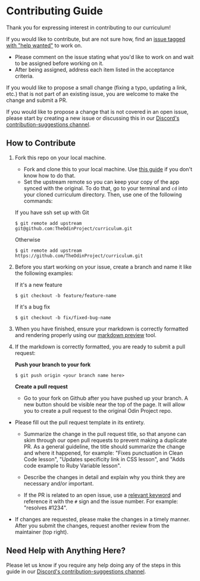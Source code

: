 # Contributing Guide

Thank you for expressing interest in contributing to our curriculum!

If you would like to contribute, but are not sure how, find an [issue tagged with "help wanted"](https://github.com/TheOdinProject/theodinproject/labels/Help%20Wanted) to work on.
* Please comment on the issue stating what you'd like to work on and wait to be assigned before working on it.
* After being assigned, address each item listed in the acceptance criteria.

If you would like to propose a small change (fixing a typo, updating a link, etc.) that is not part of an existing issue, you are welcome to make the change and submit a PR.

If you would like to propose a change that is not covered in an open issue, please start by creating a new issue or discussing this in our [Discord's contribution-suggestions channel](https://discordapp.com/channels/505093832157691914/540903304046182425).

## How to Contribute

1. Fork this repo on your local machine.

	* Fork and clone this to your local machine. Use [this guide](https://help.github.com/articles/fork-a-repo/) if you don't know how to do that.
	* Set the upstream remote so you can keep your copy of the app synced with the original. To do that, go to your terminal and `cd` into your cloned curriculum directory. Then, use one of the following commands:

	If you have ssh set up with Git
	```
	$ git remote add upstream git@github.com:TheOdinProject/curriculum.git
	```
	Otherwise
	```
	$ git remote add upstream https://github.com/TheOdinProject/curriculum.git
	```

2. Before you start working on your issue, create a branch and name it like the following examples:

	If it's a new feature
	```
	$ git checkout -b feature/feature-name
	```
	If it's a bug fix
	```
	$ git checkout -b fix/fixed-bug-name
	```

3. When you have finished, ensure your markdown is correctly formatted and rendering properly using our [markdown preview](https://www.theodinproject.com/lessons/preview) tool.

4. If the markdown is correctly formatted, you are ready to submit a pull request:

	**Push your branch to your fork**
	```
	$ git push origin <your branch name here>
	```
	**Create a pull request**
	* Go to your fork on Github after you have pushed up your branch. A new button should be visible near the top of the page. It will allow you to create a pull request to the original Odin Project repo.

  * Please fill out the pull request template in its entirety.

	* Summarize the change in the pull request title, so that anyone can skim through our open pull requests to prevent making a duplicate PR. As a general guideline, the title should summarize the change and where it happened, for example: "Fixes punctuation in Clean Code lesson", "Updates specificity link in CSS lesson", and "Adds code example to Ruby Variable lesson".

	* Describe the changes in detail and explain why you think they are necessary and/or important.

	* If the PR is related to an open issue, use a [relevant keyword](https://docs.github.com/en/github/writing-on-github/working-with-advanced-formatting/using-keywords-in-issues-and-pull-requests) and reference it with the `#` sign and the issue number. For example: "resolves #1234".

  * If changes are requested, please make the changes in a timely manner. After you submit the changes, request another review from the maintainer (top right).

## Need Help with Anything Here?
Please let us know if you require any help doing any of the steps in this guide in our [Discord's contribution-suggestions channel](https://discordapp.com/channels/505093832157691914/540903304046182425).
